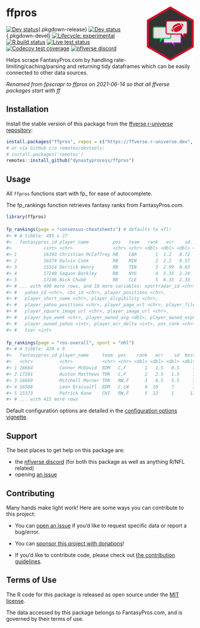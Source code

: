 
<!-- README.md is generated from README.Rmd. Please edit that file -->

# ffpros <a href='#'><img src="man/figures/logo.png" align="right" width="25%" min-width="120px"/></a>

<!-- badges: start -->
<!-- [![CRAN status](https://img.shields.io/cran/v/ffpros?style=flat-square&logo=R&label=CRAN)](https://CRAN.R-project.org/package=ffpros)  -->

[![Dev
status](https://img.shields.io/github/r-package/v/dynastyprocess/ffpros/main?label=dev%20version&style=flat-square&logo=github)](https://ffpros.ffverse.com/){.pkgdown-release}
[![Dev
status](https://img.shields.io/github/r-package/v/dynastyprocess/ffpros/main?label=dev%20version&style=flat-square&logo=github)](https://ffpros.ffverse.com/){.pkgdown-devel}
[![Lifecycle:
experimental](https://img.shields.io/badge/lifecycle-experimental-orange.svg?style=flat-square)](https://lifecycle.r-lib.org/articles/stages.html)
[![R build
status](https://img.shields.io/github/workflow/status/dynastyprocess/ffpros/R-CMD-check?label=R%20check&style=flat-square&logo=github)](https://github.com/DynastyProcess/ffpros/actions)
[![Live test
status](https://img.shields.io/github/workflow/status/dynastyprocess/ffpros/TestLiveSite?label=Live%20check&style=flat-square&logo=github)](https://github.com/DynastyProcess/ffpros/actions)
[![Codecov test
coverage](https://img.shields.io/codecov/c/github/dynastyprocess/ffpros?label=codecov&style=flat-square&logo=codecov)](https://codecov.io/gh/DynastyProcess/ffpros?branch=main)
[![nflverse
discord](htthttps://img.shields.io/discord/789805604076126219?color=7289da&label=nflverse%20discord&logo=discord&logoColor=fff&style=flat-square)](https://discord.com/invite/5Er2FBnnQa)

<!-- badges: end -->

Helps scrape FantasyPros.com by handling rate-limiting/caching/parsing
and returning tidy dataframes which can be easily connected to other
data sources.

*Renamed from fpscrapr to ffpros on 2021-06-14 so that all ffverse
packages start with ff*

## Installation

Install the stable version of this package from the [ffverse r-universe
repository](https://ffverse.r-universe.dev):

``` r
install.packages("ffpros", repos = c("https://ffverse.r-universe.dev", getOption("repos")))
# or via GitHub c/o remotes/devtools:
# install.packages('remotes')
remotes::install_github("dynastyprocess/ffpros")
```

## Usage

All `ffpros` functions start with fp\_ for ease of autocomplete.

The fp\_rankings function retrieves fantasy ranks from FantasyPros.com.

``` r
library(ffpros)

fp_rankings(page = "consensus-cheatsheets") # defaults to nfl!
#> # A tibble: 495 x 27
#>   fantasypros_id player_name         pos   team   rank   ecr    sd  best worst
#>            <int> <chr>               <chr> <chr> <dbl> <dbl> <dbl> <dbl> <dbl>
#> 1          16393 Christian McCaffrey RB    CAR       1  1.2   0.72     1     6
#> 2          16374 Dalvin Cook         RB    MIN       2  2.2   0.57     1     4
#> 3          15514 Derrick Henry       RB    TEN       3  2.99  0.63     1     7
#> 4          17240 Saquon Barkley      RB    NYG       4  5.35  2.24     2    22
#> 5          17246 Nick Chubb          RB    CLE       5  6.35  2.33     3    20
#> # ... with 490 more rows, and 18 more variables: sportradar_id <chr>,
#> #   yahoo_id <chr>, cbs_id <chr>, player_positions <chr>,
#> #   player_short_name <chr>, player_eligibility <chr>,
#> #   player_yahoo_positions <chr>, player_page_url <chr>, player_filename <chr>,
#> #   player_square_image_url <chr>, player_image_url <chr>,
#> #   player_bye_week <chr>, player_owned_avg <dbl>, player_owned_espn <dbl>,
#> #   player_owned_yahoo <int>, player_ecr_delta <int>, pos_rank <chr>,
#> #   tier <int>

fp_rankings(page = "ros-overall", sport = "nhl")
#> # A tibble: 420 x 9
#>   fantasypros_id player_name     team  pos    rank   ecr    sd  best worst
#>   <chr>          <chr>           <chr> <chr> <dbl> <dbl> <dbl> <dbl> <dbl>
#> 1 16664          Connor McDavid  EDM   C,F       1   1.5   0.5     1     2
#> 2 17201          Auston Matthews TOR   C,F       2   2.5   1.5     1     4
#> 3 16669          Mitchell Marner TOR   RW,F      3   8.5   5.5     3    14
#> 4 16588          Leon Draisaitl  EDM   C,LW      4  10     7       3    17
#> 5 15373          Patrick Kane    CHI   RW,F      5  12     1      11    13
#> # ... with 415 more rows
```

Default configuration options are detailed in the [configuration options
vignette](https://ffpros.dynastyprocess.com/articles).

## Support

The best places to get help on this package are:

-   the [nflverse discord](https://discord.com/invite/5Er2FBnnQa) (for
    both this package as well as anything R/NFL related)
-   opening [an
    issue](https://github.com/DynastyProcess/ffpros/issues/new/choose)

## Contributing

Many hands make light work! Here are some ways you can contribute to
this project:

-   You can [open an
    issue](https://github.com/DynastyProcess/ffpros/issues/new/choose)
    if you’d like to request specific data or report a bug/error.

-   You can [sponsor this project with
    donations](https://github.com/sponsors/tanho63)!

-   If you’d like to contribute code, please check out [the contribution
    guidelines](https://ffpros.dynastyprocess.com/CONTRIBUTING.html).

## Terms of Use

The R code for this package is released as open source under the [MIT
license](https://ffpros.dynastyprocess.com/LICENSE.html).

The data accessed by this package belongs to FantasyPros.com, and is
governed by their terms of use.
